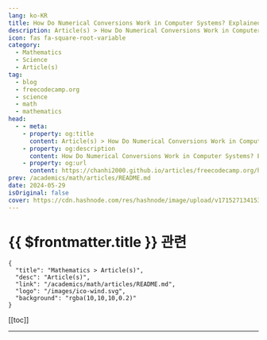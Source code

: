 ```yaml
---
lang: ko-KR
title: How Do Numerical Conversions Work in Computer Systems? Explained With Examples
description: Article(s) > How Do Numerical Conversions Work in Computer Systems? Explained With Examples
icon: fas fa-square-root-variable
category: 
  - Mathematics
  - Science
  - Article(s)
tag: 
  - blog
  - freecodecamp.org
  - science
  - math
  - mathematics
head:
  - - meta:
    - property: og:title
      content: Article(s) > How Do Numerical Conversions Work in Computer Systems? Explained With Examples
    - property: og:description
      content: How Do Numerical Conversions Work in Computer Systems? Explained With Examples
    - property: og:url
      content: https://chanhi2000.github.io/articles/freecodecamp.org/how-do-numerical-conversions-work.html
prev: /academics/math/articles/README.md
date: 2024-05-29
isOriginal: false
cover: https://cdn.hashnode.com/res/hashnode/image/upload/v1715271341530/60608a00-2e63-434e-91e8-c766b171f6f7.png
---
```


# {{ $frontmatter.title }} 관련

```component VPCard
{
  "title": "Mathematics > Article(s)",
  "desc": "Article(s)",
  "link": "/academics/math/articles/README.md",
  "logo": "/images/ico-wind.svg",
  "background": "rgba(10,10,10,0.2)"
}
```

[[toc]]

---

<SiteInfo
  name="How Do Numerical Conversions Work in Computer Systems? Explained With Examples"
  desc="Computers perform complex calculations when carrying out their assigned tasks. At the very core, the calculations boil down to operations like comparisons, assignments, and addition. Have you ever wondered how they are performed under the hood and wh..."
  url="https://freecodecamp.org/news/how-do-numerical-conversions-work/"
  logo="https://cdn.freecodecamp.org/universal/favicons/favicon.ico"
  preview="https://cdn.hashnode.com/res/hashnode/image/upload/v1715271341530/60608a00-2e63-434e-91e8-c766b171f6f7.png"/>

<!-- TODO: 작성 -->

